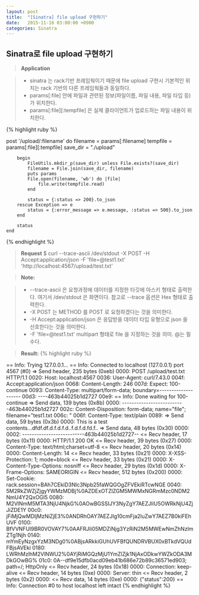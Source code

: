 ```yaml
---
layout: post
title:  "[Sinatra] file upload 구현하기"
date:   2015-11-16 03:00:00 +0900
categories: Sinatra
---
```


Sinatra로 file upload 구현하기
-------------------

>**Application**

> - sinatra 는 rack기반 프레임웍이기 때문에 file upload 구현시 기본적인 위치는 rack 기반의 다른 프레임웍들과 동일하다.
> - params[:file] 안에 파일과 관련된 정보(파일이름, 파일 내용, 파일 타입 등)가 위치한다.
> - params[:file][:tempfile] 은 실제 클라이언트가 업로드하는 파일 내용이 위치한다. 
 
{% highlight ruby %}
 
post '/upload/:filename' do
		filename = params[:filename]
		tempfile = params[:file][:tempfile]
		save_dir = "./upload"

		begin
			FileUtils.mkdir_p(save_dir) unless File.exists?(save_dir)
			filename = File.join(save_dir, filename)
			puts params
			File.open(filename, 'wb') do |file|
				file.write(tempfile.read)
			end

			status = {:status => 200}.to_json
		rescue Exception => e
			status = {:error_message => e.message, :status => 500}.to_json
		end

		status
	end
{% endhighlight %}


>**Request**
> $ curl --trace-ascii /dev/stdout -X POST -H Accept:application/json -F 'file=@test1.txt' 'http://localhost:4567/upload/test.txt'

> **Note:**

> - --trace-ascii 은 요청과정에 데이터를 지정한 타깃에 아스키 형태로 출력한다.  여기서 /dev/stdout 은 화면이다. 참고로 --trace 옵션은 Hex 형태로 출력한다.
> - -X POST 는 METHOD 를 POST 로 요청하겠다는 것을 의미한다.
> - -H Accept:application/json 은 응답받을 데이터 타입 유형으로 json 을 선호한다는 것을 의미한다.
> - -F 'file=@test1.txt' multipart 형태로 file 을 지정하는 것을 의미. @는 필수다.

>**Result:**
>{% highlight ruby %}

== Info:   Trying 127.0.0.1...
== Info: Connected to localhost (127.0.0.1) port 4567 (#0)
=> Send header, 235 bytes (0xeb)
0000: POST /upload/test.txt HTTP/1.1
0020: Host: localhost:4567
0036: User-Agent: curl/7.43.0
004f: Accept:application/json
0068: Content-Length: 246
007d: Expect: 100-continue
0093: Content-Type: multipart/form-data; boundary=--------------------
00d3: ----463b44025b1d2727
00e9: 
== Info: Done waiting for 100-continue
=> Send data, 139 bytes (0x8b)
0000: --------------------------463b44025b1d2727
002c: Content-Disposition: form-data; name="file"; filename="test1.txt
006c: "
006f: Content-Type: text/plain
0089: 
=> Send data, 59 bytes (0x3b)
0000: This is a test contents...dfdf.df.d.f.d.f.d..f.d.f.d.fd.f..
=> Send data, 48 bytes (0x30)
0000: 
0002: --------------------------463b44025b1d2727--
<= Recv header, 17 bytes (0x11)
0000: HTTP/1.1 200 OK
<= Recv header, 39 bytes (0x27)
0000: Content-Type: text/html;charset=utf-8
<= Recv header, 20 bytes (0x14)
0000: Content-Length: 14
<= Recv header, 33 bytes (0x21)
0000: X-XSS-Protection: 1; mode=block
<= Recv header, 33 bytes (0x21)
0000: X-Content-Type-Options: nosniff
<= Recv header, 29 bytes (0x1d)
0000: X-Frame-Options: SAMEORIGIN
<= Recv header, 512 bytes (0x200)
0000: Set-Cookie: rack.session=BAh7CEkiD3Nlc3Npb25faWQGOgZFVEkiRTcwNGE
0040: 5M2RkZWZjZjgyYWMzMDBj%0AZDExOTZlZGM5MWMxNGRmMzc0NDM2NmU4Y2QxOGI5
0080: M2VlNmM5MTA3NjU4NjkG%0AOwBGSSIJY3NyZgY7AEZJIiU5OWRkNjU4ZjJiZDE1Y
00c0: jFiMjQwMDljMzNiZjE3%0ANDRhOAY7AEZJIg10cmFja2luZwY7AEZ7B0kiFEhUVF
0100: BfVVNFUl9BR0VOVAY7%0AAFRJIi05MDZiNjg3YzRiN2M5MWEwNmZhNzlmZTg1Njh
0140: mYmEyNzgxYzM3NDg0%0ABjsARkkiGUhUVFBfQUNDRVBUX0xBTkdVQUdFBjsAVEki
0180: LWRhMzlhM2VlNWU2%0AYjRiMGQzMjU1YmZlZjk1NjAxODkwYWZkODA3MDkGOwBG%
01c0: 0A--df9e15dfb0acd09eb41b686e72b89c36571ed903; path=/; HttpOnly
<= Recv header, 24 bytes (0x18)
0000: Connection: keep-alive
<= Recv header, 14 bytes (0xe)
0000: Server: thin
<= Recv header, 2 bytes (0x2)
0000: 
<= Recv data, 14 bytes (0xe)
0000: {"status":200}
== Info: Connection #0 to host localhost left intact
{% endhighlight %}